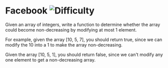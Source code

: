 # Facebook ![Difficulty](https://img.shields.io/badge/-MEDIUM-yellow)
	
Given an array of integers, write a function to determine whether the array could become non-decreasing by modifying at most 1 element.
	
For example, given the array [10, 5, 7], you should return true, since we can modify the 10 into a 1 to make the array non-decreasing.
	
Given the array [10, 5, 1], you should return false, since we can't modify any one element to get a non-decreasing array.
	

